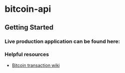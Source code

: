 # bitcoin-api

## Getting Started

### Live production application can be found here:

### Helpful resources
* [Bitcoin transaction wiki](https://en.bitcoin.it/wiki/Transaction)
